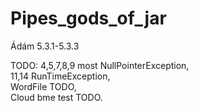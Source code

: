 # Pipes_gods_of_jar

Ádám 5.3.1-5.3.3 

TODO:
4,5,7,8,9 most NullPointerException,    
11,14 RunTimeException,  
WordFile TODO,  
Cloud bme test TODO.

